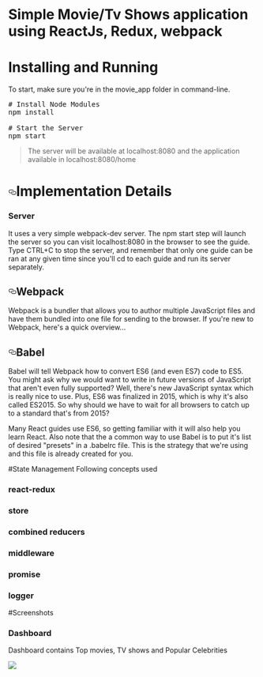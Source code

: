 # Simple Movie/Tv Shows application using ReactJs, Redux, webpack

# Installing and Running
To start, make sure you're in the movie_app folder in command-line.

<pre><span class="pl-c"># Install Node Modules</span>
npm install

<span class="pl-c"># Start the Server</span>
npm start
</pre>

<blockquote>
<p>The server will be available at localhost:8080 and the application available in localhost:8080/home</p>
</blockquote>

<h1><a id="user-content-implementation-details" class="anchor" href="#" aria-hidden="true"><svg aria-hidden="true" class="octicon octicon-link" height="16" version="1.1" viewBox="0 0 16 16" width="16"><path d="M4 9h1v1H4c-1.5 0-3-1.69-3-3.5S2.55 3 4 3h4c1.45 0 3 1.69 3 3.5 0 1.41-.91 2.72-2 3.25V8.59c.58-.45 1-1.27 1-2.09C10 5.22 8.98 4 8 4H4c-.98 0-2 1.22-2 2.5S3 9 4 9zm9-3h-1v1h1c1 0 2 1.22 2 2.5S13.98 12 13 12H9c-.98 0-2-1.22-2-2.5 0-.83.42-1.64 1-2.09V6.25c-1.09.53-2 1.84-2 3.25C6 11.31 7.55 13 9 13h4c1.45 0 3-1.69 3-3.5S14.5 6 13 6z"></path></svg></a>Implementation Details</h1>


<h3>Server</h3>

<p>It uses a very simple webpack-dev server. The npm start step will launch the server so you can visit localhost:8080 in the browser to see the guide. Type CTRL+C to stop the server, and remember that only one guide can be ran at any given time since you'll cd to each guide and run its server separately.</p>

<h2><a id="user-content-webpack" class="anchor" href="#webpack" aria-hidden="true"><svg aria-hidden="true" class="octicon octicon-link" height="16" version="1.1" viewBox="0 0 16 16" width="16"><path d="M4 9h1v1H4c-1.5 0-3-1.69-3-3.5S2.55 3 4 3h4c1.45 0 3 1.69 3 3.5 0 1.41-.91 2.72-2 3.25V8.59c.58-.45 1-1.27 1-2.09C10 5.22 8.98 4 8 4H4c-.98 0-2 1.22-2 2.5S3 9 4 9zm9-3h-1v1h1c1 0 2 1.22 2 2.5S13.98 12 13 12H9c-.98 0-2-1.22-2-2.5 0-.83.42-1.64 1-2.09V6.25c-1.09.53-2 1.84-2 3.25C6 11.31 7.55 13 9 13h4c1.45 0 3-1.69 3-3.5S14.5 6 13 6z"></path></svg></a>Webpack</h2>


<p>Webpack is a bundler that allows you to author multiple JavaScript files and have them bundled into one file for sending to the browser. If you're new to Webpack, here's a quick overview...

</p>

<h2><a id="user-content-babel" class="anchor" href="#babel" aria-hidden="true"><svg aria-hidden="true" class="octicon octicon-link" height="16" version="1.1" viewBox="0 0 16 16" width="16"><path d="M4 9h1v1H4c-1.5 0-3-1.69-3-3.5S2.55 3 4 3h4c1.45 0 3 1.69 3 3.5 0 1.41-.91 2.72-2 3.25V8.59c.58-.45 1-1.27 1-2.09C10 5.22 8.98 4 8 4H4c-.98 0-2 1.22-2 2.5S3 9 4 9zm9-3h-1v1h1c1 0 2 1.22 2 2.5S13.98 12 13 12H9c-.98 0-2-1.22-2-2.5 0-.83.42-1.64 1-2.09V6.25c-1.09.53-2 1.84-2 3.25C6 11.31 7.55 13 9 13h4c1.45 0 3-1.69 3-3.5S14.5 6 13 6z"></path></svg></a>Babel</h2>

<p>Babel will tell Webpack how to convert ES6 (and even ES7) code to ES5. You might ask why we would want to write in future versions of JavaScript that aren't even fully supported? Well, there's new JavaScript syntax which is really nice to use. Plus, ES6 was finalized in 2015, which is why it's also called ES2015. So why should we have to wait for all browsers to catch up to a standard that's from 2015?

Many React guides use ES6, so getting familiar with it will also help you learn React. Also note that the a common way to use Babel is to put it's list of desired "presets" in a .babelrc file. This is the strategy that we're using and this file is already created for you.</p>

#State Management
Following concepts used
<h3> react-redux </h3>
<h3> store </h3>
<h3> combined reducers </h3>
<h3> middleware </h3>
<h3> promise </h3>
<h3> logger </h3>

#Screenshots

<h3> Dashboard </h3>
<p> Dashboard contains Top movies, TV shows and Popular Celebrities </p>
<img src="https://raw.githubusercontent.com/venkateshvangala/reactJs/master/movie_app/src/images/screenshots/Dashboard_movies_tvshows_celbs.png" />
